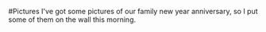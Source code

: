 #Pictures
I've got some pictures of our family new year anniversary, so I put some of them on the wall this morning.

